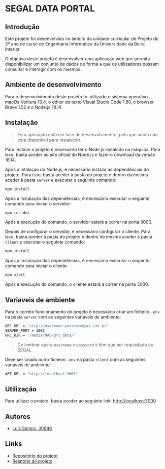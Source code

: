 # SEGAL DATA PORTAL
## Introdução
Este projeto foi desenvolvido no âmbito da unidade curricular de Projeto do 3º ano de curso de Engenharia Informática da Universidade da Beira Interior.

O objetivo deste projeto é desenvolver uma aplicação web que permita disponibilizar um conjunto de dados de forma a que os utilizadores possam consultar e interagir com os mesmos.

## Ambiente de desenvolvimento
Para o desenvolvimento deste projeto foi utilizado o sistema operativo macOs Ventura 13.4, o editor de texto Visual Studio Code 1.80, o browser Brave 1.52 e o Node.js 18.14.

## Instalação
> Esta aplicação está em fase de desenvolvimento, pelo que ainda não está disponível para instalação.

Para instalar o projeto é necessário ter o Node.js instalado na máquina. Para isso, basta aceder ao site oficial do Node.js e fazer o download da versão 18.14.

Após a intalação do Node.js, é necessário instalar as dependências do projeto. Para isso, basta aceder à pasta do projeto e dentro da mesma aceder à pasta `server` e executar o seguinte comando:
```bash
npm install
```
Após a instalação das dependências, é necessário executar o seguinte comando para iniciar o servidor:
```bash
npm run dev
```
Após a execução do comando, o servidor estará a correr na porta 3000.

Depois de configurar o servidor, é necessário configurar o cliente. Para isso, basta aceder à pasta do projeto e dentro da mesma aceder à pasta `client` e executar o seguinte comando:
```bash
npm install
```
Após a instalação das dependências, é necessário executar o seguinte comando para iniciar o cliente:
```bash
npm start
```
Após a execução do comando, o cliente estará a correr na porta 3000.
## Variaveis de ambiente
Para o correto funcionamento do projeto é necessário criar um ficheiro `.env` na pasta `server` com as seguintes variáveis de ambiente:
```bash
GRC_URL = "sftp://username:password@grc.ubi.pt"
SERVER_PORT = 3001
GRC_DIR = "/media/NAS/grc_data/"
```
> De lembrar que o `username` e `password` e têm que ser requisitado ao SEGAL.

Deve ser criado outro ficheiro `.env` na pasta `client` com as seguintes variáveis de ambiente:
```bash
API_URL = "http://localhost:3001"
```

## Utilização
Para utilizar o projeto, basta aceder ao seguinte link: [http://localhost:3000](http://localhost:3000)

## Autores
- [Luís Santos, 30646](https://github.com/lsantos92)

## Links
- [Repositório do projeto](https://github.com/lsantos92/segalwebapp)
- [Relatório do projeto](https://www.overleaf.com/read/fwptvtcfwpkz)